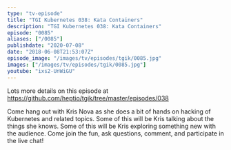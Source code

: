 ```yaml
---
type: "tv-episode"
title: "TGI Kubernetes 038: Kata Containers"
description: "TGI Kubernetes 038: Kata Containers"
episode: "0085"
aliases: ["/0085"]
publishdate: "2020-07-08"
date: "2018-06-08T21:53:07Z"
episode_image: "/images/tv/episodes/tgik/0085.jpg"
images: ["/images/tv/episodes/tgik/0085.jpg"]
youtube: "ixs2-UnWiGU"
---
```


Lots more details on this episode at https://github.com/heptio/tgik/tree/master/episodes/038

Come hang out with Kris Nova as she does a bit of hands on hacking of Kubernetes and related topics. Some of this will be Kris talking about the things she knows. Some of this will be Kris exploring something new with the audience. Come join the fun, ask questions, comment, and participate in the live chat!
